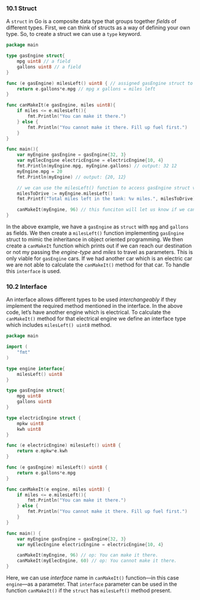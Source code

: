 ### 10.1 Struct
A `struct` in Go is a composite data type that groups together *fields* of different types. First, we can think of structs as a way of defining your own type. So, to create a struct we can use a `type` keyword. 

```Go
package main

type gasEngine struct{
	mpg uint8 // a field
	gallons uint8 // a field	
}

func (e gasEngine) milesLeft() uint8 { // assigned gasEngine struct to this function
	return e.gallons*e.mpg // mpg x gallons = miles left
}

func canMakeIt(e gasEngine, miles uint8){
	if miles <= e.milesLeft(){
		fmt.Println("You can make it there.")
	} else {
		fmt.Println("You cannot make it there. Fill up fuel first.")
	}
}

func main(){
	var myEngine gasEngine = gasEngine{32, 3}	
	var myElecEngine electricEngine = electricEngine{10, 4}
	fmt.Println(myEngine.mpg, myEngine.gallons) // output: 32 12
	myEngine.mpg = 20
	fmt.Println(myEngine) // output: {20, 12}

	// we can use the milesLeft() function to access gasEngine struct variables
	milesToDrive := myEngine.milesLeft()
	fmt.Printf("Total miles left in the tank: %v miles.", milesToDrive) // output: Total miles left in the tank: 128 miles.

	canMakeIt(myEngine, 96) // this funciton will let us know if we can reach to out destination with current amount of fuel.
}
```

In the above example, we have a `gasEngine` as `struct` with `mpg` and `gallons` as fields. We then create a `milesLeft()` function implementing `gasEngine` struct to mimic the inheritance in object oriented programming. We then create a `canMakeIt` function which prints out if we can reach our destination or not my passing the *engine-type* and *miles* to travel as parameters. This is only viable for `gasEngine` cars. If we had another car which is an electric car we are not able to calculate the `canMakeIt()` method for that car. To handle this `interface` is used.

### 10.2 Interface
An interface allows different types to be used *interchangeably* if they implement the required method mentioned in the interface. In the above code, let’s have another engine which is electrical. To calculate the `canMakeIt()` method for that electrical engine we define an interface type which includes `milesLeft() uint8` method.

```Go
package main

import (
	"fmt"
)

type engine interface{
	milesLeft() uint8
}

type gasEngine struct{
	mpg uint8
	gallons uint8
}

type electricEngine struct {
	mpkw uint8
	kwh uint8
}

func (e electricEngine) milesLeft() uint8 {
	return e.mpkw*e.kwh
}

func (e gasEngine) milesLeft() uint8 {
	return e.gallons*e.mpg
}

func canMakeIt(e engine, miles uint8) {
	if miles <= e.milesLeft(){
		fmt.Println("You can make it there.")
	} else {
		fmt.Println("You cannot make it there. Fill up fuel first.")
	}
}

func main() {
	var myEngine gasEngine = gasEngine{32, 3}	
	var myElecEngine electricEngine = electricEngine{10, 4}

	canMakeIt(myEngine, 96) // op: You can make it there.
	canMakeIt(myElecEngine, 60) // op: You cannot make it there.
}
```

Here, we can use *interface* name in `canMakeIt()` function—in this case `engine`—as a parameter. That `interface` parameter can be used in the function `canMakeIt()` if the `struct` has `milesLeft()` method present.
